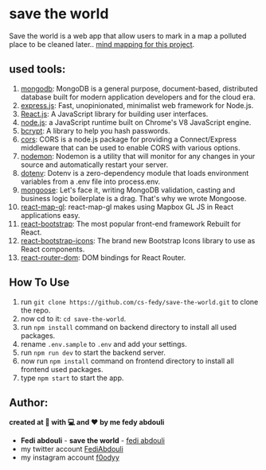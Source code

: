 # save the world

Save the world is a web app that allow users to mark in a map a polluted place to be cleaned later.. [mind mapping for this project](https://miro.com/app/board/o9J_kl_YR4I=/).
## used tools:

1. [mongodb](https://www.mongodb.com/): MongoDB is a general purpose, document-based, distributed database built for modern application developers and for the cloud era.
2. [express.js](https://expressjs.com/): Fast, unopinionated, minimalist web framework for Node.js.
3. [React.js](https://reactjs.org/): A JavaScript library for building user interfaces.
4. [node.js](https://nodejs.org/en/): a JavaScript runtime built on Chrome's V8 JavaScript engine.
5. [bcrypt](https://www.npmjs.com/package/bcrypt): A library to help you hash passwords.
6. [cors](https://www.npmjs.com/package/cors): CORS is a node.js package for providing a Connect/Express middleware that can be used to enable CORS with various options.
7. [nodemon](https://nodemon.io/): Nodemon is a utility that will monitor for any changes in your source and automatically restart your server.
8. [dotenv](https://www.npmjs.com/package/dotenv): Dotenv is a zero-dependency module that loads environment variables from a .env file into process.env.
9. [mongoose](https://mongoosejs.com/): Let's face it, writing MongoDB validation, casting and business logic boilerplate is a drag. That's why we wrote Mongoose.
10. [react-map-gl](https://visgl.github.io/react-map-gl/): react-map-gl makes using Mapbox GL JS in React applications easy.
11. [react-bootstrap](https://react-bootstrap.github.io/): The most popular front-end framework Rebuilt for React.
12. [react-bootstrap-icons](https://www.npmjs.com/package/react-bootstrap-icons): The brand new Bootstrap Icons library to use as React components.
13. [react-router-dom](https://www.npmjs.com/package/react-router-dom): DOM bindings for React Router.

## How To Use

1. run `git clone https://github.com/cs-fedy/save-the-world.git` to clone the repo.
2.  now cd to it: `cd save-the-world`.
3. run `npm install` command on backend directory to install all used packages.
4. rename `.env.sample` to `.env` and add your settings.
5. run `npm run dev` to start the backend server.
6. now run `npm install` command on frontend directory to install all frontend used packages.
7. type `npm start` to start the app.

## Author:
**created at 🌙 with 💻 and ❤ by me fedy abdouli**
* **Fedi abdouli** - **save the world** - [fedi abdouli](https://github.com/cs-fedy)
* my twitter account [FediAbdouli](https://www.twitter.com/FediAbdouli)
* my instagram account [f0odyy](https://www.instagram.com/f0odyy) 